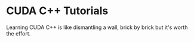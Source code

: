 # CUDA C++ Tutorials

Learning CUDA C++ is like dismantling a wall, brick by brick but it's worth the effort.